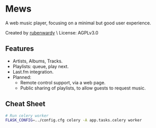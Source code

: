 # Mews

A web music player, focusing on a minimal but good user experience.

Created by [rubenwardy](https://rubenwardy.com) \\
License: AGPLv3.0

## Features

* Artists, Albums, Tracks.
* Playlists: queue, play next.
* Last.fm integration.
* Planned:
  * Remote control support, via a web page.
  * Public sharing of playlists, to allow guests to request music.

## Cheat Sheet

```bash
# Run celery worker
FLASK_CONFIG=../config.cfg celery -A app.tasks.celery worker
```
